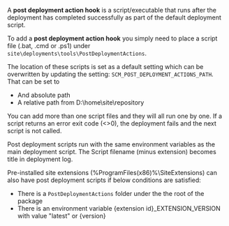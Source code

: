 A **post deployment action hook** is a script/executable that runs after the deployment has completed successfully as part of the default deployment script.

To add a **post deployment action hook** you simply need to place a script file (.bat, .cmd or .ps1) under ```site\deployments\tools\PostDeploymentActions```.

The location of these scripts is set as a default setting which can be overwritten by updating the setting: `SCM_POST_DEPLOYMENT_ACTIONS_PATH`. That can be set to

- And absolute path
- A relative path from D:\home\site\repository

You can add more than one script files and they will all run one by one. If a script returns an error exit code (<>0), the deployment fails and the next script is not called.

Post deployment scripts run with the same environment variables as the main deployment script. The Script filename (minus extension) becomes title in deployment log.

Pre-installed site extensions (%ProgramFiles(x86)%\SiteExtensions) can also have post deployment scripts if below conditions are satisfied:

 - There is a `PostDeploymentActions` folder under the the root of the package
 - There is an environment variable {extension id}_EXTENSION_VERSION with value "latest" or {version}